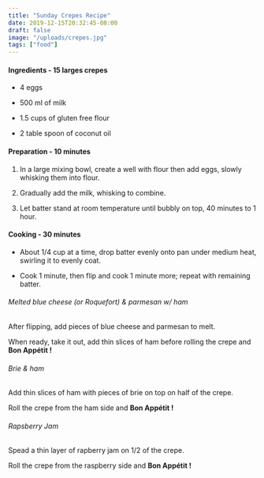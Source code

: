 ```yaml
---
title: "Sunday Crepes Recipe"
date: 2019-12-15T20:32:45-08:00
draft: false
image: "/uploads/crepes.jpg"
tags: ["food"]
---
```


#### Ingredients - 15 larges crepes

* 4 eggs

* 500 ml of milk

* 1.5 cups of gluten free flour

* 2 table spoon of coconut oil

#### Preparation - 10 minutes

1. In a large mixing bowl, create a well with flour then add eggs, slowly whisking them into flour.

2. Gradually add the milk, whisking to combine.

3. Let batter stand at room temperature until bubbly on top, 40 minutes to 1 hour.

#### Cooking - 30 minutes

* About 1/4 cup at a time, drop batter evenly onto pan under medium heat, swirling it to evenly coat.

* Cook 1 minute, then flip and cook 1 minute more; repeat with remaining batter.


###### Melted blue cheese (or Roquefort) & parmesan w/ ham

After flipping, add pieces of blue cheese and parmesan to melt.

When ready, take it out, add thin slices of ham before rolling the crepe and **Bon Appétit !**

###### Brie & ham

Add thin slices of ham with pieces of brie on top on half of the crepe.

Roll the crepe from the ham side and **Bon Appétit !**

###### Rapsberry Jam

Spead a thin layer of rapberry jam on 1/2 of the crepe.

Roll the crepe from the raspberry side and **Bon Appétit !**